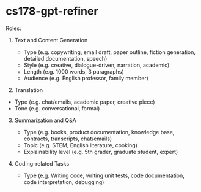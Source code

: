 # cs178-gpt-refiner

Roles:

1) Text and Content Generation
    - Type (e.g. copywriting, email draft, paper outline, fiction generation, detailed documentation, speech)
    - Style (e.g. creative, dialogue-driven, narration, academic)
    - Length (e.g. 1000 words, 3 paragraphs)
    - Audience (e.g. English professor, family member)
     
2) Translation
  - Type (e.g. chat/emails, academic paper, creative piece)
  - Tone (e.g. conversational, formal)

3) Summarization and Q&A
    -  Type (e.g. books, product documentation, knowledge base, contracts, transcripts, chat/emails)
    -  Topic (e.g. STEM, English literature, cooking)
    -  Explainability level (e.g. 5th grader, graduate student, expert)
   
4) Coding-related Tasks
    - Type (e.g. Writing code, writing unit tests, code documentation, code interpretation, debugging)



